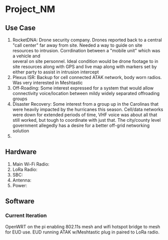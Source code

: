 # Project_NM

## Use Case
1. RocketDNA: Drone security company. Drones reported back to a central "call center" far away from site. Needed a way to guide on site resources to intrusion. Corrdination between a "mobile unit" which was a vehicle and<br>
several on site personnel. Ideal condition would be drone footage to in site resources along with GPS  and live map along with markers set by either party to assist in intrusion intercept
2. Plexus ISR: Backup for cell connected ATAK network, body worn radios. Was very interested in Meshtastic
3. Off-Roading: Some interest expressed for a system that would allow connectivity voice/location between mildy widely separated offroading groups
4. Disaster Recovery: Some interest from a group up in the Carolinas that were heavily impacted by the hurricanes this season. Cell/data networks were down for extended periods of time, VHF voice was about all that still worked, but tough to coordinate with just that. The city/county level government allegedly has a desire for a better off-grid networking solution
5. 


## Hardware
1. Main Wi-Fi Radio:
2. LoRa Radio:
3. SBC:
4. Antenna:
5. Power:

## Software
### Current Iteration
OpenWRT on the pi enabling 802.11s mesh and wifi hotspot bridge to mesh for EUD use.
EUD running ATAK w/Meshtastic plug in paired to LoRa radio.

